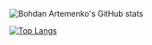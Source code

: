 ![Bohdan Artemenko's GitHub stats](https://github-readme-stats.vercel.app/api?username=Barterio&show_icons=true&count_private=true&include_all_commits=true&theme=dark&hide=stars,issues,contribs)

[![Top Langs](https://github-readme-stats.vercel.app/api/top-langs/?username=Barterio&layout=compact&theme=dark)](https://github.com/Barterio)
